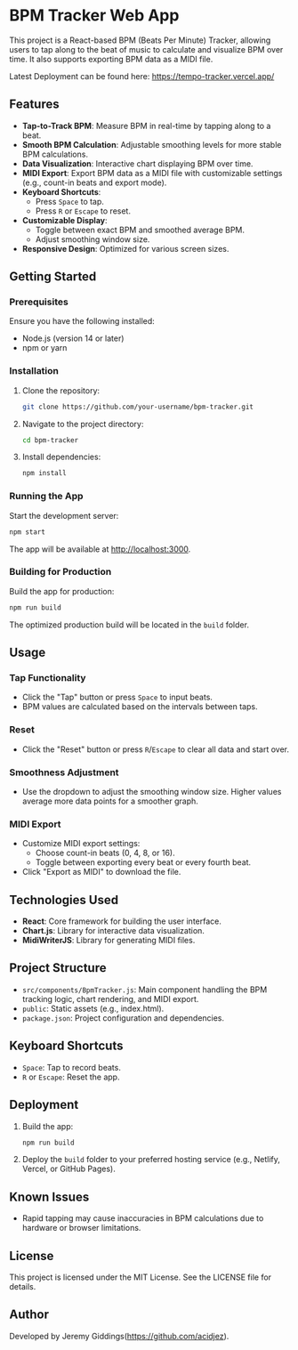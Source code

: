 # BPM Tracker Web App

This project is a React-based BPM (Beats Per Minute) Tracker, allowing users to tap along to the beat of music to calculate and visualize BPM over time. It also supports exporting BPM data as a MIDI file.

Latest Deployment can be found here: https://tempo-tracker.vercel.app/ 

## Features

- **Tap-to-Track BPM**: Measure BPM in real-time by tapping along to a beat.
- **Smooth BPM Calculation**: Adjustable smoothing levels for more stable BPM calculations.
- **Data Visualization**: Interactive chart displaying BPM over time.
- **MIDI Export**: Export BPM data as a MIDI file with customizable settings (e.g., count-in beats and export mode).
- **Keyboard Shortcuts**:
  - Press `Space` to tap.
  - Press `R` or `Escape` to reset.
- **Customizable Display**:
  - Toggle between exact BPM and smoothed average BPM.
  - Adjust smoothing window size.
- **Responsive Design**: Optimized for various screen sizes.

## Getting Started

### Prerequisites

Ensure you have the following installed:
- Node.js (version 14 or later)
- npm or yarn

### Installation

1. Clone the repository:
   ```bash
   git clone https://github.com/your-username/bpm-tracker.git
   ```

2. Navigate to the project directory:
   ```bash
   cd bpm-tracker
   ```

3. Install dependencies:
   ```bash
   npm install
   ```

### Running the App

Start the development server:
```bash
npm start
```

The app will be available at [http://localhost:3000](http://localhost:3000).

### Building for Production

Build the app for production:
```bash
npm run build
```

The optimized production build will be located in the `build` folder.

## Usage

### Tap Functionality
- Click the "Tap" button or press `Space` to input beats.
- BPM values are calculated based on the intervals between taps.

### Reset
- Click the "Reset" button or press `R`/`Escape` to clear all data and start over.

### Smoothness Adjustment
- Use the dropdown to adjust the smoothing window size. Higher values average more data points for a smoother graph.

### MIDI Export
- Customize MIDI export settings:
  - Choose count-in beats (0, 4, 8, or 16).
  - Toggle between exporting every beat or every fourth beat.
- Click "Export as MIDI" to download the file.

## Technologies Used

- **React**: Core framework for building the user interface.
- **Chart.js**: Library for interactive data visualization.
- **MidiWriterJS**: Library for generating MIDI files.

## Project Structure

- `src/components/BpmTracker.js`: Main component handling the BPM tracking logic, chart rendering, and MIDI export.
- `public`: Static assets (e.g., index.html).
- `package.json`: Project configuration and dependencies.

## Keyboard Shortcuts

- `Space`: Tap to record beats.
- `R` or `Escape`: Reset the app.

## Deployment

1. Build the app:
   ```bash
   npm run build
   ```
2. Deploy the `build` folder to your preferred hosting service (e.g., Netlify, Vercel, or GitHub Pages).

## Known Issues

- Rapid tapping may cause inaccuracies in BPM calculations due to hardware or browser limitations.

## License

This project is licensed under the MIT License. See the LICENSE file for details.

## Author

Developed by Jeremy Giddings(https://github.com/acidjez).
